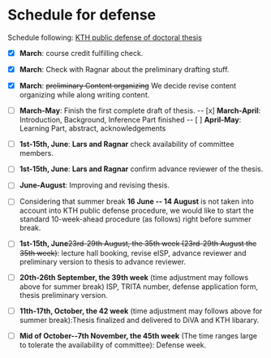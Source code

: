 # Schedule for defense

Schedule following: [KTH public defense of doctoral thesis](https://intra.kth.se/en/eecs/forskarutbildning/public-defence-of-doctoral-thesis-1.813458)
- [x] **March**: course credit fulfilling check.
- [x] **March**: Check with Ragnar about the preliminary drafting stuff. 
- [x] **March**: ~~preliminary Content organizing~~ We decide revise content organizing while along writing content.
- [ ] **March-May**: Finish the first complete draft of thesis.
  -- [x] **March-April**: Introduction, Background, Inference Part finished
  -- [ ] **April-May**: Learning Part, abstract, acknowledgements
- [ ] **1st-15th, June**: **Lars and Ragnar** check availability of committee members.
- [ ] **1st-15th, June**: **Lars and Ragnar** confirm advance reviewer of the thesis.
- [ ] **June-August**: Improving and revising thesis.
- [ ] Considering that summer break **16 June -- 14 August** is not taken into account into KTH public defense procedure, we would like to start the standard 10-week-ahead procedure (as follows) right before summer break.
- [ ] **1st-15th, June**~~23rd-29th August, the 35th week (23rd-29th August the 35th week)~~: lecture hall booking, revise eISP, advance reviewer and preliminary version to thesis to advance reviewer.
- [ ] **20th-26th September, the 39th week** (time adjustment may follows above for summer break) ISP, TRITA number, defense application form, thesis preliminary version.
- [ ] **11th-17th, October, the 42 week** (time adjustment may follows above for summer break):Thesis finalized and delivered to DiVA and KTH libarary.
- [ ] **Mid of October--7th November, the 45th week** (The time ranges large to tolerate the availability of committee): Defense week.

